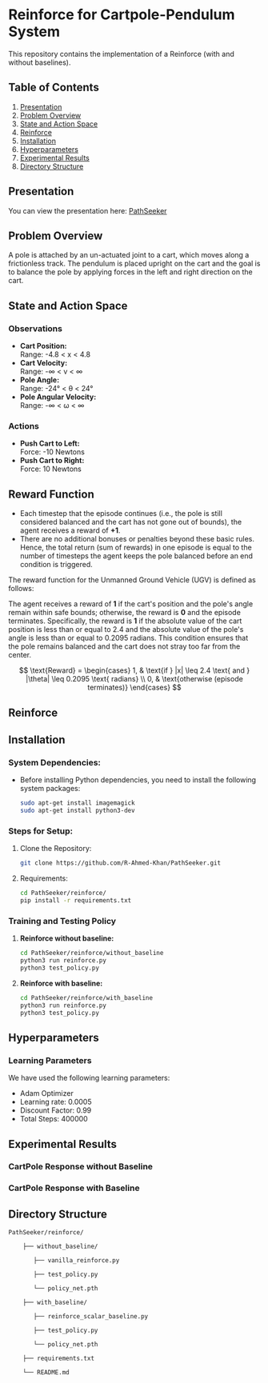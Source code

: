 
# Reinforce for Cartpole-Pendulum System

This repository contains the implementation of a Reinforce (with and without baselines).

## Table of Contents
1. [Presentation](#presentation)
2. [Problem Overview](#problem-overview)
3. [State and Action Space](#state-and-action-space)
4. [Reinforce](#reinforce)
5. [Installation](#installation)
6. [Hyperparameters](#hyperparameters)
7. [Experimental Results](#experimental-results)
8. [Directory Structure](#directory-structure)

## Presentation

You can view the presentation here: [PathSeeker](https://docs.google.com/presentation/d/1Wafn8a_oZkaHDxx68Jwqe9TH-ihOuR3aBR_MfxjrF1Q/edit#slide=id.g332ab2782df_0_1)


## Problem Overview

A pole is attached by an un-actuated joint to a cart, which moves along a frictionless track. The pendulum is placed upright on the cart and the goal is to balance the pole by applying forces in the left and right direction on the cart.

## State and Action Space

### Observations

- **Cart Position:**  
  Range: -4.8 < x < 4.8
- **Cart Velocity:**  
  Range: -∞ < v < ∞
- **Pole Angle:**  
  Range: -24° < θ < 24°
- **Pole Angular Velocity:**  
  Range: -∞ < ω < ∞

### Actions

- **Push Cart to Left:**  
  Force: -10 Newtons
- **Push Cart to Right:**  
  Force: 10 Newtons

## Reward Function

- Each timestep that the episode continues (i.e., the pole is still considered balanced and the cart has not gone out of bounds), the agent receives a reward of **+1**.
- There are no additional bonuses or penalties beyond these basic rules. Hence, the total return (sum of rewards) in one episode is equal to the number of timesteps the agent keeps the pole balanced before an end condition is triggered.

The reward function for the Unmanned Ground Vehicle (UGV) is defined as follows:

The agent receives a reward of **1** if the cart's position and the pole's angle remain within safe bounds; otherwise, the reward is **0** and the episode terminates. Specifically, the reward is **1** if the absolute value of the cart position is less than or equal to 2.4 and the absolute value of the pole's angle is less than or equal to 0.2095 radians. This condition ensures that the pole remains balanced and the cart does not stray too far from the center.

$$
\text{Reward} =
\begin{cases} 
1, & \text{if } |x| \leq 2.4 \text{ and } |\theta| \leq 0.2095 \text{ radians} \\
0, & \text{otherwise (episode terminates)}
\end{cases}
$$


## Reinforce 


## Installation

### System Dependencies:

- Before installing Python dependencies, you need to install the following system packages:
  ```bash
  sudo apt-get install imagemagick
  sudo apt-get install python3-dev

### Steps for Setup:

1. Clone the Repository:
   ```bash
   git clone https://github.com/R-Ahmed-Khan/PathSeeker.git

2. Requirements:
   ```bash
   cd PathSeeker/reinforce/
   pip install -r requirements.txt

### Training and Testing Policy

1. **Reinforce without baseline:**
   ```bash
   cd PathSeeker/reinforce/without_baseline
   python3 run reinforce.py
   python3 test_policy.py

2. **Reinforce with baseline:**
   ```bash
   cd PathSeeker/reinforce/with_baseline
   python3 run reinforce.py
   python3 test_policy.py

## Hyperparameters

### Learning Parameters

We have used the following learning parameters:

- Adam Optimizer
- Learning rate: 0.0005
- Discount Factor: 0.99
- Total Steps: 400000

## Experimental Results

### CartPole Response without Baseline


### CartPole Response with Baseline



## Directory Structure

    PathSeeker/reinforce/ 

        ├── without_baseline/ 

           ├── vanilla_reinforce.py

           ├── test_policy.py

           └── policy_net.pth 
  
        ├── with_baseline/ 

           ├── reinforce_scalar_baseline.py

           ├── test_policy.py

           └── policy_net.pth 

        ├── requirements.txt 
   
        └── README.md

